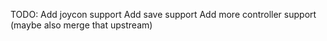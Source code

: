 TODO:
  Add joycon support 
  Add save support
  Add more controller support (maybe also merge that upstream)
